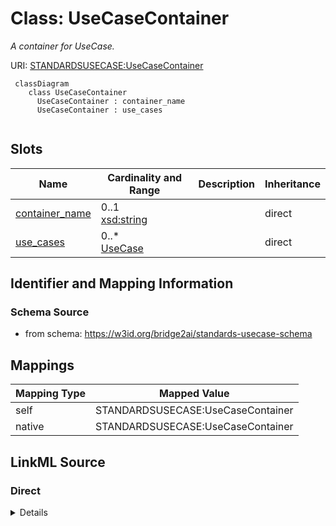 # Class: UseCaseContainer
_A container for UseCase._




URI: [STANDARDSUSECASE:UseCaseContainer](https://w3id.org/bridge2ai/standards-usecase-schema/UseCaseContainer)



```mermaid
 classDiagram
    class UseCaseContainer
      UseCaseContainer : container_name
      UseCaseContainer : use_cases
      
```




<!-- no inheritance hierarchy -->


## Slots

| Name | Cardinality and Range | Description | Inheritance |
| ---  | --- | --- | --- |
| [container_name](container_name.md) | 0..1 <br/> [xsd:string](xsd:string) |  | direct |
| [use_cases](use_cases.md) | 0..* <br/> [UseCase](UseCase.md) |  | direct |









## Identifier and Mapping Information







### Schema Source


* from schema: https://w3id.org/bridge2ai/standards-usecase-schema





## Mappings

| Mapping Type | Mapped Value |
| ---  | ---  |
| self | STANDARDSUSECASE:UseCaseContainer |
| native | STANDARDSUSECASE:UseCaseContainer |





## LinkML Source

<!-- TODO: investigate https://stackoverflow.com/questions/37606292/how-to-create-tabbed-code-blocks-in-mkdocs-or-sphinx -->

### Direct

<details>
```yaml
name: UseCaseContainer
description: A container for UseCase.
from_schema: https://w3id.org/bridge2ai/standards-usecase-schema
rank: 1000
slots:
- container_name
- use_cases

```
</details>

### Induced

<details>
```yaml
name: UseCaseContainer
description: A container for UseCase.
from_schema: https://w3id.org/bridge2ai/standards-usecase-schema
rank: 1000
attributes:
  container_name:
    name: container_name
    from_schema: https://w3id.org/bridge2ai/standards-usecase-schema
    rank: 1000
    alias: container_name
    owner: UseCaseContainer
    domain_of:
    - UseCaseContainer
    range: string
  use_cases:
    name: use_cases
    from_schema: https://w3id.org/bridge2ai/standards-usecase-schema
    rank: 1000
    multivalued: true
    alias: use_cases
    owner: UseCaseContainer
    domain_of:
    - UseCaseContainer
    range: UseCase
    inlined: true
    inlined_as_list: true

```
</details>
